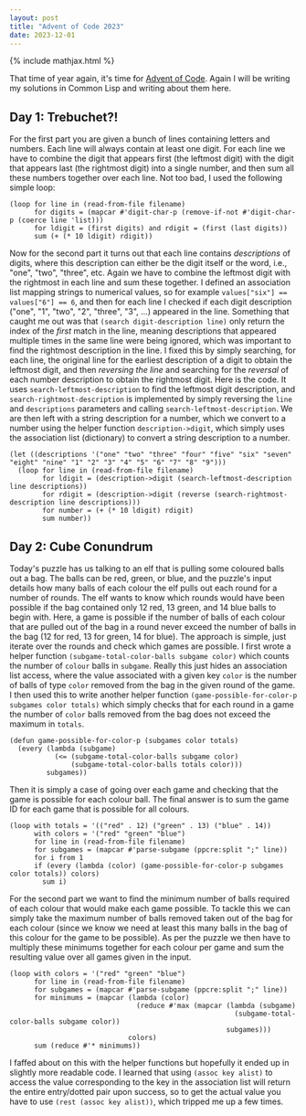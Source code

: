 ```yaml
---
layout: post
title: "Advent of Code 2023"
date: 2023-12-01
---
```


{% include mathjax.html %}

That time of year again, it's time for [Advent of Code](https://adventofcode.com/2023/).
Again I will be writing my solutions in Common Lisp and writing about them here.

## Day 1: Trebuchet?!

For the first part you are given a bunch of lines containing letters and numbers.
Each line will always contain at least one digit.
For each line we have to combine the digit that appears first (the leftmost digit) with the digit that appears last (the rightmost digit) into a single number, and then sum all these numbers together over each line.
Not too bad, I used the following simple loop:

```common-lisp
(loop for line in (read-from-file filename)
      for digits = (mapcar #'digit-char-p (remove-if-not #'digit-char-p (coerce line 'list)))
      for ldigit = (first digits) and rdigit = (first (last digits))
      sum (+ (* 10 ldigit) rdigit))
```

Now for the second part it turns out that each line contains _descriptions_ of digits, where this description can either be the digit itself or the word, i.e., "one", "two", "three", etc.
Again we have to combine the leftmost digit with the rightmost in each line and sum these together.
I defined an association list mapping strings to numerical values, so for example `values["six"] == values["6"] == 6`, and then for each line I checked if each digit description ("one", "1", "two", "2", "three", "3", ...) appeared in the line.
Something that caught me out was that `(search digit-description line)` only return the index of the _first_ match in the line, meaning descriptions that appeared multiple times in the same line were being ignored, which was important to find the rightmost description in the line.
I fixed this by simply searching, for each line, the original line for the earliest description of a digit to obtain the leftmost digit, and then _reversing the line_ and searching for the _reversal_ of each number description to obtain the rightmost digit.
Here is the code.
It uses `search-leftmost-description` to find the leftmost digit description, and `search-rightmost-description` is implemented by simply reversing the `line` and `descriptions` parameters and calling `search-leftmost-description`.
We are then left with a string description for a number, which we convert to a number using the helper function `description->digit`, which simply uses the association list (dictionary) to convert a string description to a number.

```common-lisp
(let ((descriptions '("one" "two" "three" "four" "five" "six" "seven" "eight" "nine" "1" "2" "3" "4" "5" "6" "7" "8" "9")))
  (loop for line in (read-from-file filename)
        for ldigit = (description->digit (search-leftmost-description line descriptions))
        for rdigit = (description->digit (reverse (search-rightmost-description line descriptions)))
        for number = (+ (* 10 ldigit) rdigit)
        sum number))
```

## Day 2: Cube Conundrum

Today's puzzle has us talking to an elf that is pulling some coloured balls out a bag.
The balls can be red, green, or blue, and the puzzle's input details how many balls of each colour the elf pulls out each round for a number of rounds.
The elf wants to know which rounds would have been possible if the bag contained only 12 red, 13 green, and 14 blue balls to begin with.
Here, a game is possible if the number of balls of each colour that are pulled out of the bag in a round never exceed the number of balls in the bag (12 for red, 13 for green, 14 for blue).
The approach is simple, just iterate over the rounds and check which games are possible.
I first wrote a helper function `(subgame-total-color-balls subgame color)` which counts the number of `colour` balls in `subgame`.
Really this just hides an association list access, where the value associated with a given key `color` is the number of balls of type `color` removed from the bag in the given round of the game.
I then used this to write another helper function `(game-possible-for-color-p subgames color totals)` which simply checks that for each round in a game the number of `color` balls removed from the bag does not exceed the maximum in `totals`.

```common-lisp
(defun game-possible-for-color-p (subgames color totals)
  (every (lambda (subgame)
           (<= (subgame-total-color-balls subgame color)
               (subgame-total-color-balls totals color)))
         subgames))
```

Then it is simply a case of going over each game and checking that the game is possible for each colour ball.
The final answer is to sum the game ID for each game that is possible for all colours.

```common-lisp
(loop with totals = '(("red" . 12) ("green" . 13) ("blue" . 14))
      with colors = '("red" "green" "blue")
      for line in (read-from-file filename)
      for subgames = (mapcar #'parse-subgame (ppcre:split ";" line))
      for i from 1
      if (every (lambda (color) (game-possible-for-color-p subgames color totals)) colors)
        sum i)
```

For the second part we want to find the minimum number of balls required of each colour that would make each game possible.
To tackle this we can simply take the maximum number of balls removed taken out of the bag for each colour (since we know we need at least this many balls in the bag of this colour for the game to be possible).
As per the puzzle we then have to multiply these minimums together for each colour per game and sum the resulting value over all games given in the input.

```common-lisp
(loop with colors = '("red" "green" "blue")
      for line in (read-from-file filename)
      for subgames = (mapcar #'parse-subgame (ppcre:split ";" line))
      for minimums = (mapcar (lambda (color)
                               (reduce #'max (mapcar (lambda (subgame)
                                                       (subgame-total-color-balls subgame color))
                                                     subgames)))
                             colors)
      sum (reduce #'* minimums))
```

I faffed about on this with the helper functions but hopefully it ended up in slightly more readable code.
I learned that using `(assoc key alist)` to access the value corresponding to the key in the association list will return the entire entry/dotted pair upon success, so to get the actual value you have to use `(rest (assoc key alist))`, which tripped me up a few times.
